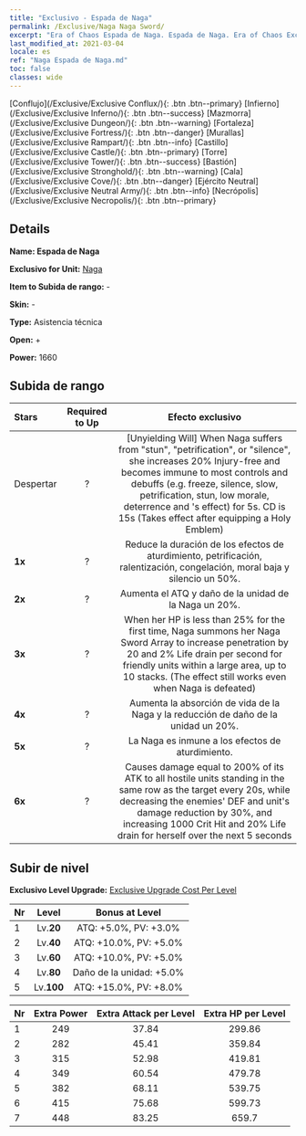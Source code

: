 ```yaml
---
title: "Exclusivo - Espada de Naga"
permalink: /Exclusive/Naga Naga Sword/
excerpt: "Era of Chaos Espada de Naga. Espada de Naga. Era of Chaos Exclusivo Espada de Naga. Naga Exclusivo."
last_modified_at: 2021-03-04
locale: es
ref: "Naga Espada de Naga.md"
toc: false
classes: wide
---
```

 [Conflujo](/Exclusive/Exclusive Conflux/){: .btn .btn--primary} [Infierno](/Exclusive/Exclusive Inferno/){: .btn .btn--success} [Mazmorra](/Exclusive/Exclusive Dungeon/){: .btn .btn--warning} [Fortaleza](/Exclusive/Exclusive Fortress/){: .btn .btn--danger} [Murallas](/Exclusive/Exclusive Rampart/){: .btn .btn--info} [Castillo](/Exclusive/Exclusive Castle/){: .btn .btn--primary} [Torre](/Exclusive/Exclusive Tower/){: .btn .btn--success} [Bastión](/Exclusive/Exclusive Stronghold/){: .btn .btn--warning} [Cala](/Exclusive/Exclusive Cove/){: .btn .btn--danger} [Ejército Neutral](/Exclusive/Exclusive Neutral Army/){: .btn .btn--info} [Necrópolis](/Exclusive/Exclusive Necropolis/){: .btn .btn--primary} 

## Details
 **Name: Espada de Naga** 

 **Exclusivo for Unit:** [Naga](/units/Naga/) 

 **Item to Subida de rango:** -

 **Skin:** -

 **Type:** Asistencia técnica

 **Open:** +

 **Power:** 1660

## Subida de rango

  |     Stars    |  Required to Up | Efecto exclusivo |
  |:-------------|:---------------:|:---------------:|
  |  Despertar  | ? | [Unyielding Will] When Naga suffers from \"stun\", \"petrification\", or \"silence\", she increases 20% Injury-free and becomes immune to most controls and debuffs (e.g. freeze, silence, slow, petrification, stun, low morale, deterrence and <Time Stop>'s effect) for 5s. CD is 15s (Takes effect after equipping a Holy Emblem) |
  | **1x** <i class="fas fa-star"/> | ? | Reduce la duración de los efectos de aturdimiento, petrificación, ralentización, congelación, moral baja y silencio un 50%. |
  | **2x** <i class="fas fa-star"/> | ? | Aumenta el ATQ y daño de la unidad de la Naga un 20%. |
  | **3x** <i class="fas fa-star"/> | ? | <Naga Sword Array> When her HP is less than 25% for the first time, Naga summons her Naga Sword Array to increase penetration by 20 and 2% Life drain per second for friendly units within a large area, up to 10 stacks. (The effect still works even when Naga is defeated) |
  | **4x** <i class="fas fa-star"/> | ? | Aumenta la absorción de vida de la Naga y la reducción de daño de la unidad un 20%. |
  | **5x** <i class="fas fa-star"/> | ? | La Naga es inmune a los efectos de aturdimiento. |
  | **6x** <i class="fas fa-star"/> | ? | <Ray of Naga Sword> Causes damage equal to 200% of its ATK to all hostile units standing in the same row as the target every 20s, while decreasing the enemies' DEF and unit's damage reduction by 30%, and increasing 1000 Crit Hit and 20% Life drain for herself over the next 5 seconds |


## Subir de nivel
 **Exclusivo Level Upgrade:** [Exclusive Upgrade Cost Per Level](/Exclusive/ExclusiveUpgradeCostPerLevel/)

  |  Nr  |   Level  | Bonus at Level |
  |:-----|:--------:|:--------------:|
  | 1 | Lv.**20** | ATQ: +5.0%, PV: +3.0% |
  | 2 | Lv.**40** | ATQ: +10.0%, PV: +5.0% |
  | 3 | Lv.**60** | ATQ: +10.0%, PV: +5.0% |
  | 4 | Lv.**80** | Daño de la unidad: +5.0% |
  | 5 | Lv.**100** | ATQ: +15.0%, PV: +8.0% |


  |  Nr  |  Extra Power | Extra Attack per Level | Extra HP per Level |
  |:-----|:--------:|:--------:|:--------:|
  | 1 | 249 | 37.84 | 299.86 |
  | 2 | 282 | 45.41 | 359.84 |
  | 3 | 315 | 52.98 | 419.81 |
  | 4 | 349 | 60.54 | 479.78 |
  | 5 | 382 | 68.11 | 539.75 |
  | 6 | 415 | 75.68 | 599.73 |
  | 7 | 448 | 83.25 | 659.7 |


